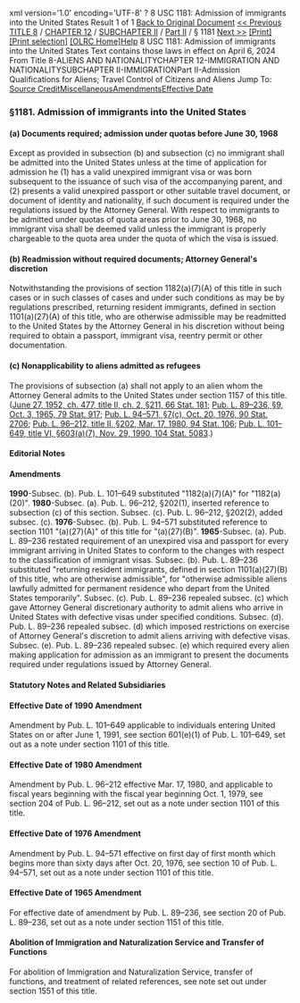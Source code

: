 xml version='1.0' encoding='UTF-8' ?
8 USC 1181: Admission of immigrants into the United States
 Result 1 of 1
[Back to Original Document](/view.xhtml;jsessionid=A3D4E7CBA5C5547CD5F3D5B16AE583B8)
[<< Previous](#)
 [TITLE 8](/view.xhtml;jsessionid=A3D4E7CBA5C5547CD5F3D5B16AE583B8?req=granuleid%3AUSC-prelim-title8&saved=%7CZ3JhbnVsZWlkOlVTQy1wcmVsaW0tdGl0bGU4LXNlY3Rpb24xMTgx%7C%7C%7C0%7Cfalse%7Cprelim&edition=prelim) / [CHAPTER 12](/view.xhtml;jsessionid=A3D4E7CBA5C5547CD5F3D5B16AE583B8?req=granuleid%3AUSC-prelim-title8-chapter12&saved=%7CZ3JhbnVsZWlkOlVTQy1wcmVsaW0tdGl0bGU4LXNlY3Rpb24xMTgx%7C%7C%7C0%7Cfalse%7Cprelim&edition=prelim) / [SUBCHAPTER II](/view.xhtml;jsessionid=A3D4E7CBA5C5547CD5F3D5B16AE583B8?req=granuleid%3AUSC-prelim-title8-chapter12-subchapter2&saved=%7CZ3JhbnVsZWlkOlVTQy1wcmVsaW0tdGl0bGU4LXNlY3Rpb24xMTgx%7C%7C%7C0%7Cfalse%7Cprelim&edition=prelim) / [Part II](/view.xhtml;jsessionid=A3D4E7CBA5C5547CD5F3D5B16AE583B8?req=granuleid%3AUSC-prelim-title8-chapter12-subchapter2-part2&saved=%7CZ3JhbnVsZWlkOlVTQy1wcmVsaW0tdGl0bGU4LXNlY3Rpb24xMTgx%7C%7C%7C0%7Cfalse%7Cprelim&edition=prelim) / § 1181
 [Next >>](#)
[[Print]](#)
 [[Print selection]](#)
[[OLRC Home]](/browse.xhtml;jsessionid=A3D4E7CBA5C5547CD5F3D5B16AE583B8)[Help](/navHelp.xhtml;jsessionid=A3D4E7CBA5C5547CD5F3D5B16AE583B8)
8 USC 1181: Admission of immigrants into the United States
Text contains those laws in effect on April 6, 2024
From Title 8-ALIENS AND NATIONALITYCHAPTER 12-IMMIGRATION AND NATIONALITYSUBCHAPTER II-IMMIGRATIONPart II-Admission Qualifications for Aliens; Travel Control of Citizens and Aliens
Jump To: [Source Credit](#sourcecredit)[Miscellaneous](#miscellaneous-note)[Amendments](#amendment-note)[Effective Date](#effectivedate-amendment-note)
### §1181. Admission of immigrants into the United States
#### (a) Documents required; admission under quotas before June 30, 1968
Except as provided in subsection (b) and subsection (c) no immigrant shall be admitted into the United States unless at the time of application for admission he (1) has a valid unexpired immigrant visa or was born subsequent to the issuance of such visa of the accompanying parent, and (2) presents a valid unexpired passport or other suitable travel document, or document of identity and nationality, if such document is required under the regulations issued by the Attorney General. With respect to immigrants to be admitted under quotas of quota areas prior to June 30, 1968, no immigrant visa shall be deemed valid unless the immigrant is properly chargeable to the quota area under the quota of which the visa is issued.
#### (b) Readmission without required documents; Attorney General's discretion
Notwithstanding the provisions of section 1182(a)(7)(A) of this title in such cases or in such classes of cases and under such conditions as may be by regulations prescribed, returning resident immigrants, defined in section 1101(a)(27)(A) of this title, who are otherwise admissible may be readmitted to the United States by the Attorney General in his discretion without being required to obtain a passport, immigrant visa, reentry permit or other documentation.
#### (c) Nonapplicability to aliens admitted as refugees
The provisions of subsection (a) shall not apply to an alien whom the Attorney General admits to the United States under section 1157 of this title.
([June 27, 1952, ch. 477, title II, ch. 2, §211, 66 Stat. 181](/statviewer.htm?volume=66&page=181); [Pub. L. 89–236, §9, Oct. 3, 1965, 79 Stat. 917](/statviewer.htm?volume=79&page=917); [Pub. L. 94–571, §7(c), Oct. 20, 1976, 90 Stat. 2706](/statviewer.htm?volume=90&page=2706); [Pub. L. 96–212, title II, §202, Mar. 17, 1980, 94 Stat. 106](/statviewer.htm?volume=94&page=106); [Pub. L. 101–649, title VI, §603(a)(7), Nov. 29, 1990, 104 Stat. 5083](/statviewer.htm?volume=104&page=5083).)
#### **Editorial Notes**
#### Amendments
**1990**-Subsec. (b). Pub. L. 101–649 substituted "1182(a)(7)(A)" for "1182(a)(20)".
**1980**-Subsec. (a). Pub. L. 96–212, §202(1), inserted reference to subsection (c) of this section.
Subsec. (c). Pub. L. 96–212, §202(2), added subsec. (c).
**1976**-Subsec. (b). Pub. L. 94–571 substituted reference to section 1101 "(a)(27)(A)" of this title for "(a)(27)(B)".
**1965**-Subsec. (a). Pub. L. 89–236 restated requirement of an unexpired visa and passport for every immigrant arriving in United States to conform to the changes with respect to the classification of immigrant visas.
Subsec. (b). Pub. L. 89–236 substituted "returning resident immigrants, defined in section 1101(a)(27)(B) of this title, who are otherwise admissible", for "otherwise admissible aliens lawfully admitted for permanent residence who depart from the United States temporarily".
Subsec. (c). Pub. L. 89–236 repealed subsec. (c) which gave Attorney General discretionary authority to admit aliens who arrive in United States with defective visas under specified conditions.
Subsec. (d). Pub. L. 89–236 repealed subsec. (d) which imposed restrictions on exercise of Attorney General's discretion to admit aliens arriving with defective visas.
Subsec. (e). Pub. L. 89–236 repealed subsec. (e) which required every alien making application for admission as an immigrant to present the documents required under regulations issued by Attorney General.
#### **Statutory Notes and Related Subsidiaries**
#### Effective Date of 1990 Amendment
Amendment by Pub. L. 101–649 applicable to individuals entering United States on or after June 1, 1991, see section 601(e)(1) of Pub. L. 101–649, set out as a note under section 1101 of this title.
#### Effective Date of 1980 Amendment
Amendment by Pub. L. 96–212 effective Mar. 17, 1980, and applicable to fiscal years beginning with the fiscal year beginning Oct. 1, 1979, see section 204 of Pub. L. 96–212, set out as a note under section 1101 of this title.
#### Effective Date of 1976 Amendment
Amendment by Pub. L. 94–571 effective on first day of first month which begins more than sixty days after Oct. 20, 1976, see section 10 of Pub. L. 94–571, set out as a note under section 1101 of this title.
#### Effective Date of 1965 Amendment
For effective date of amendment by Pub. L. 89–236, see section 20 of Pub. L. 89–236, set out as a note under section 1151 of this title.
#### Abolition of Immigration and Naturalization Service and Transfer of Functions
For abolition of Immigration and Naturalization Service, transfer of functions, and treatment of related references, see note set out under section 1551 of this title.
